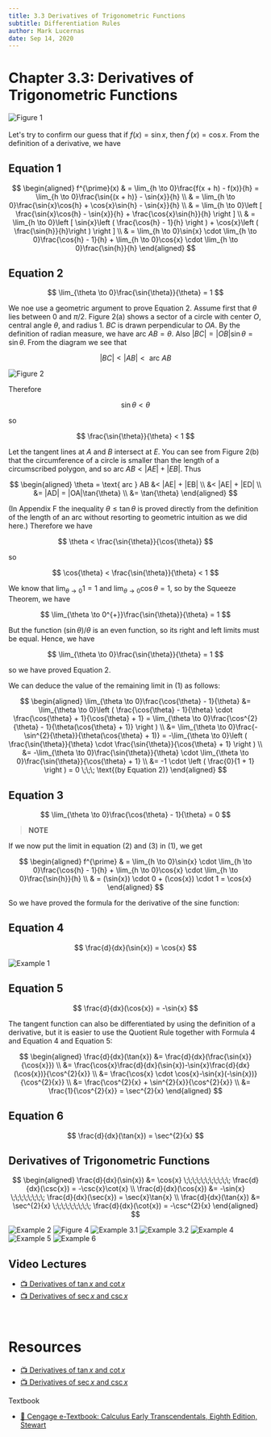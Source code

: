 ```yaml
---
title: 3.3 Derivatives of Trigonometric Functions
subtitle: Differentiation Rules
author: Mark Lucernas
date: Sep 14, 2020
---
```



# Chapter 3.3: Derivatives of Trigonometric Functions

![Figure 1](../../../../../files/fall-2020/MATH-150/chapter-3/3.3_figure-1.png)

Let's try to confirm our guess that if $f(x) = \sin{x}$, then $f^{\prime}(x) =
\cos{x}$. From the definition of a derivative, we have

## Equation 1

$$
\begin{aligned}
f^{\prime}(x) & = \lim_{h \to 0}\frac{f(x + h) - f(x)}{h} = \lim_{h \to 0}\frac{\sin{(x + h)} - \sin{x}}{h} \\
              & = \lim_{h \to 0}\frac{\sin{x}\cos{h} + \cos{x}\sin{h} - \sin{x}}{h} \\
              & = \lim_{h \to 0}\left [ \frac{\sin{x}\cos{h} - \sin{x}}{h} + \frac{\cos{x}\sin{h}}{h} \right ] \\
              & = \lim_{h \to 0}\left [ \sin{x}\left ( \frac{\cos{h} - 1}{h} \right ) + \cos{x}\left ( \frac{\sin{h}}{h}\right ) \right ] \\
              & = \lim_{h \to 0}\sin{x} \cdot \lim_{h \to 0}\frac{\cos{h} - 1}{h} + \lim_{h \to 0}\cos{x} \cdot \lim_{h \to 0}\frac{\sin{h}}{h}
\end{aligned}
$$

## Equation 2

$$
\lim_{\theta \to 0}\frac{\sin{\theta}}{\theta} = 1
$$

We noe use a geometric argument to prove Equation 2. Assume first that $\theta$
lies between $0$ and $\pi/2$. Figure 2(a) shows a sector of a circle with center
$O$, central angle $\theta$, and radius $1$. $BC$ is drawn perpendicular to
$OA$. By the definition of radian measure, we have arc $AB = \theta$. Also $|BC|
= |OB|\sin{\theta} = \sin{\theta}$. From the diagram we see that

$$
|BC| < |AB| < \text{ arc } AB
$$

![Figure 2](../../../../../files/fall-2020/MATH-150/chapter-3/3.3_figure-2.png)

Therefore

$$
\sin{\theta} < \theta
$$

so

$$
\frac{\sin{\theta}}{\theta} < 1
$$

Let the tangent lines at $A$ and $B$ intersect at $E$. You can see from Figure
2(b) that the circumference of a circle is smaller than the length of a
circumscribed polygon, and so arc $AB < |AE| + |EB|$. Thus

$$
\begin{aligned}
\theta = \text{ arc } AB &< |AE| + |EB| \\
 &< |AE| + |ED| \\
 &= |AD| = |OA|\tan{\theta} \\
 &= \tan{\theta}
\end{aligned}
$$

(In Appendix F the inequality $\theta \le \tan{\theta}$ is proved directly from
the definition of the length of an arc without resorting to geometric intuition
as we did here.) Therefore we have

$$
\theta < \frac{\sin{\theta}}{\cos{\theta}}
$$

so

$$
\cos{\theta} < \frac{\sin{\theta}}{\theta} < 1
$$

We know that $\lim_{\theta \to 0}1 = 1$ and $\lim_{\theta \to 0}\cos{\theta} =
1$, so by the Squeeze Theorem, we have

$$
\lim_{\theta \to 0^{+}}\frac{\sin{\theta}}{\theta} = 1
$$

But the function $(\sin{\theta})/\theta$ is an even function, so its right and
left limits must be equal. Hence, we have

$$
\lim_{\theta \to 0}\frac{\sin{\theta}}{\theta} = 1
$$

so we have proved Equation 2.

We can deduce the value of the remaining limit in (1) as follows:

$$
\begin{aligned}
\lim_{\theta \to 0}\frac{\cos{\theta} - 1}{\theta} &= \lim_{\theta \to 0}\left ( \frac{\cos{\theta} - 1}{\theta} \cdot \frac{\cos{\theta} + 1}{\cos{\theta} + 1} = \lim_{\theta \to 0}\frac{\cos^{2}{\theta} - 1}{\theta(\cos{\theta} + 1)} \right ) \\
 &= \lim_{\theta \to 0}\frac{-\sin^{2}{\theta}}{\theta(\cos{\theta} + 1)} = -\lim_{\theta \to 0}\left ( \frac{\sin{\theta}}{\theta} \cdot \frac{\sin{\theta}}{\cos{\theta} + 1} \right ) \\
 &= -\lim_{\theta \to 0}\frac{\sin{\theta}}{\theta} \cdot \lim_{\theta \to 0}\frac{\sin{\theta}}{\cos{\theta} + 1} \\
 &= -1 \cdot \left ( \frac{0}{1 + 1} \right ) = 0 \;\;\; \text{(by Equation 2)}
\end{aligned}
$$

## Equation 3

$$
\lim_{\theta \to 0}\frac{\cos{\theta} - 1}{\theta} = 0
$$

> **NOTE**

If we now put the limit in equation (2) and (3) in (1), we get

$$
\begin{aligned}
f^{\prime} & = \lim_{h \to 0}\sin{x} \cdot \lim_{h \to 0}\frac{\cos{h} - 1}{h} + \lim_{h \to 0}\cos{x} \cdot \lim_{h \to 0}\frac{\sin{h}}{h} \\
           & = (\sin{x}) \cdot 0 + (\cos{x}) \cdot 1 = \cos{x}
\end{aligned}
$$

So we have proved the formula for the derivative of the sine function:

## Equation 4

$$
\frac{d}{dx}(\sin{x}) = \cos{x}
$$

![Example 1](../../../../../files/fall-2020/MATH-150/chapter-3/3.3_example-1.png)

## Equation 5

$$
\frac{d}{dx}(\cos{x}) = -\sin{x}
$$

The tangent function can also be differentiated by using the definition of a
derivative, but it is easier to use the Quotient Rule together with Formula 4
and Equation 4 and Equation 5:

$$
\begin{aligned}
\frac{d}{dx}(\tan{x}) &= \frac{d}{dx}(\frac{\sin{x}}{\cos{x}}) \\
 &= \frac{\cos{x}\frac{d}{dx}(\sin{x})-\sin{x}\frac{d}{dx}(\cos{x})}{\cos^{2}{x}} \\
 &= \frac{\cos{x} \cdot \cos{x}-\sin{x}(-\sin{x})}{\cos^{2}{x}} \\
 &= \frac{\cos^{2}{x} + \sin^{2}{x}}{\cos^{2}{x}} \\
 &= \frac{1}{\cos^{2}{x}} = \sec^{2}{x}
\end{aligned}
$$

## Equation 6

$$
\frac{d}{dx}(\tan{x}) = \sec^{2}{x}
$$

## Derivatives of Trigonometric Functions

$$
\begin{aligned}
\frac{d}{dx}(\sin{x}) &= \cos{x} \;\;\;\;\;\;\;\;\;\;\; \frac{d}{dx}(\csc{x}) = -\csc{x}\cot{x} \\
\frac{d}{dx}(\cos{x}) &= -\sin{x} \;\;\;\;\;\;\;\; \frac{d}{dx}(\sec{x}) = \sec{x}\tan{x} \\
\frac{d}{dx}(\tan{x}) &= \sec^{2}{x} \;\;\;\;\;\;\;\;\; \frac{d}{dx}(\cot{x}) = -\csc^{2}{x}
\end{aligned}
$$

![Example 2](../../../../../files/fall-2020/MATH-150/chapter-3/3.3_example-2.png)
![Figure 4](../../../../../files/fall-2020/MATH-150/chapter-3/3.3_figure-4.png)
![Example 3.1](../../../../../files/fall-2020/MATH-150/chapter-3/3.3_example-3.1.png)
![Example 3.2](../../../../../files/fall-2020/MATH-150/chapter-3/3.3_example-3.2.png)
![Example 4](../../../../../files/fall-2020/MATH-150/chapter-3/3.3_example-4.png)
![Example 5](../../../../../files/fall-2020/MATH-150/chapter-3/3.3_example-5.png)
![Example 6](../../../../../files/fall-2020/MATH-150/chapter-3/3.3_example-6.png)


## Video Lectures

- [📺 Derivatives of $\tan{x}$ and $\cot{x}$](https://www.khanacademy.org/math/ap-calculus-ab/ab-differentiation-1-new/ab-2-10/v/derivatives-of-tanx-and-cotx)
- [📺 Derivatives of $\sec{x}$ and $\csc{x}$](https://www.khanacademy.org/math/ap-calculus-ab/ab-differentiation-1-new/ab-2-10/v/derivatives-of-secx-and-cscx)

<br>

# Resources

- [📺 Derivatives of $\tan{x}$ and $\cot{x}$](https://www.khanacademy.org/math/ap-calculus-ab/ab-differentiation-1-new/ab-2-10/v/derivatives-of-tanx-and-cotx)
- [📺 Derivatives of $\sec{x}$ and $\csc{x}$](https://www.khanacademy.org/math/ap-calculus-ab/ab-differentiation-1-new/ab-2-10/v/derivatives-of-secx-and-cscx)

Textbook

+ [📄 Cengage e-Textbook: Calculus Early Transcendentals, Eighth Edition, Stewart](https://webassign.com/)

